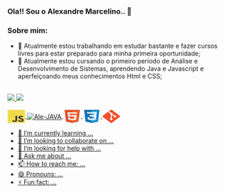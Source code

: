 ### Ola!! Sou o Alexandre Marcelino.. 👋


<h3> <strong>Sobre mim:</strong></h3>

- 🔭 Atualmente estou trabalhando em estudar bastante e fazer cursos livres para estar preparado para minha primeira oportunidade;
- 🌱 Atualmente estou cursando o primeiro período de Análise e Desenvolvimento de Sistemas, aprendendo Java e Javascript e aperfeiçoando meus conhecimentos Html e CSS;



<div style="inline_block"><br> <div align="left">
  <a href="https://github.com/aMarcelinoS">
  <img height="140em" src="https://github-readme-stats.vercel.app/api?username=aMarcelinoS&show_icons=true&theme=highcontrast&include_all_commits=true&count_private=true"/>
  <img height="140em" src="https://github-readme-stats.vercel.app/api/top-langs/?username=aMarcelinoS&layout=compact&langs_count=7&theme=highcontrast"/>
</div>
<br>
  
  <img align="center" alt="Ale-JAVA" height="30" width="40" src="https://github.com/devicons/devicon/blob/master/icons/javascript/javascript-original.svg">
  <img align="center" alt="Ale-JAVA" height="30" width="40" src="https://cdn.jsdelivr.net/gh/devicons/devicon/icons/java/java-original.svg">
  <img align="center" alt="Ale-HTML" height="30" width="40" src="https://raw.githubusercontent.com/devicons/devicon/master/icons/html5/html5-original.svg">
  <img align="center" alt="Ale-CSS" height="30" width="40" src="https://raw.githubusercontent.com/devicons/devicon/master/icons/css3/css3-original.svg">
  <img align="center" alt="Ale-CSS" height="30" width="40" src="https://github.com/devicons/devicon/blob/master/icons/git/git-original.svg">
  
  
 - 🌱 I’m currently learning ...
- 👯 I’m looking to collaborate on ...
- 🤔 I’m looking for help with ...
- 💬 Ask me about ...
- 📫 How to reach me: ...
- 😄 Pronouns: ...
- ⚡ Fun fact: ...
       
      
